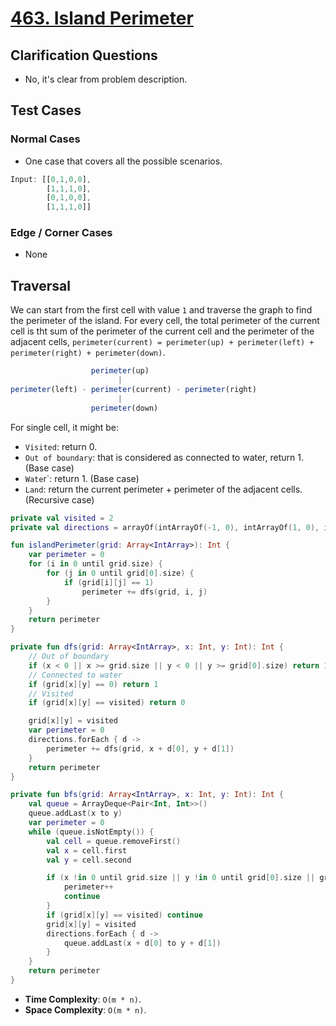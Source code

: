 # [463. Island Perimeter](https://leetcode.com/problems/island-perimeter)

## Clarification Questions
* No, it's clear from problem description.
 
## Test Cases
### Normal Cases
* One case that covers all the possible scenarios.
```js
Input: [[0,1,0,0],
        [1,1,1,0],
        [0,1,0,0],
        [1,1,1,0]]
```

### Edge / Corner Cases
* None

## Traversal
We can start from the first cell with value `1` and traverse the graph to find the perimeter of the island. For every cell, the total perimeter of the current cell is tht sum of the perimeter of the current cell and the perimeter of the adjacent cells, `perimeter(current) = perimeter(up) + perimeter(left) + perimeter(right) + perimeter(down)`.

```js
                  perimeter(up)
                        |
perimeter(left) - perimeter(current) - perimeter(right)
                        |
                  perimeter(down)
```

For single cell, it might be:
* `Visited`: return 0.
* `Out of boundary`: that is considered as connected to water, return 1. (Base case)
* `Wate`r`: return 1. (Base case)
* `Land`: return the current perimeter + perimeter of the adjacent cells. (Recursive case)

```kotlin
private val visited = 2
private val directions = arrayOf(intArrayOf(-1, 0), intArrayOf(1, 0), intArrayOf(0, -1), intArrayOf(0, 1))

fun islandPerimeter(grid: Array<IntArray>): Int {
    var perimeter = 0
    for (i in 0 until grid.size) {
        for (j in 0 until grid[0].size) {
            if (grid[i][j] == 1)
                perimeter += dfs(grid, i, j)
        }
    }
    return perimeter
}

private fun dfs(grid: Array<IntArray>, x: Int, y: Int): Int {
    // Out of boundary
    if (x < 0 || x >= grid.size || y < 0 || y >= grid[0].size) return 1
    // Connected to water
    if (grid[x][y] == 0) return 1
    // Visited
    if (grid[x][y] == visited) return 0

    grid[x][y] = visited
    var perimeter = 0
    directions.forEach { d -> 
        perimeter += dfs(grid, x + d[0], y + d[1])
    }
    return perimeter
}

private fun bfs(grid: Array<IntArray>, x: Int, y: Int): Int {
    val queue = ArrayDeque<Pair<Int, Int>>()
    queue.addLast(x to y)
    var perimeter = 0
    while (queue.isNotEmpty()) {
        val cell = queue.removeFirst()
        val x = cell.first
        val y = cell.second

        if (x !in 0 until grid.size || y !in 0 until grid[0].size || grid[x][y] == 0) {
            perimeter++
            continue
        }
        if (grid[x][y] == visited) continue
        grid[x][y] = visited
        directions.forEach { d ->
            queue.addLast(x + d[0] to y + d[1])
        }
    }
    return perimeter
}
```

* **Time Complexity**: `O(m * n)`.
* **Space Complexity**: `O(m * n)`.